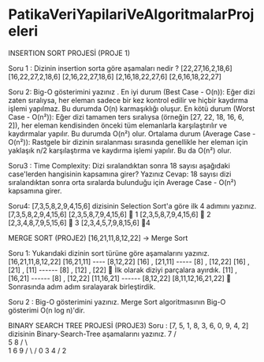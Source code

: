 # PatikaVeriYapilariVeAlgoritmalarProjeleri

INSERTION SORT PROJESİ (PROJE 1)

Soru 1 : Dizinin insertion sorta göre aşamaları nedir ?
[22,27,16,2,18,6]
[16,22,27,2,18,6]
[2,16,22,27,18,6]
[2,16,18,22,27,6]
[2,6,16,18,22,27]

Soru 2: Big-O gösterimini yazınız .
En iyi durum (Best Case - O(n)): Eğer dizi zaten sıralıysa, her eleman sadece bir kez kontrol edilir ve hiçbir kaydırma işlemi yapılmaz. Bu durumda O(n) karmaşıklığı oluşur.
En kötü durum (Worst Case - O(n²)): Eğer dizi tamamen ters sıralıysa (örneğin [27, 22, 18, 16, 6, 2]), her eleman kendisinden önceki tüm elemanlarla karşılaştırılır ve kaydırmalar yapılır. Bu durumda O(n²) olur.
Ortalama durum (Average Case - O(n²)): Rastgele bir dizinin sıralanması sırasında genellikle her eleman için yaklaşık n/2 karşılaştırma ve kaydırma işlemi yapılır. Bu da O(n²) olur.

Soru3 : Time Complexity: Dizi sıralandıktan sonra 18 sayısı aşağıdaki case'lerden hangisinin kapsamına girer? Yazınız
Cevap: 18 sayısı dizi sıralandıktan sonra orta sıralarda bulunduğu için Average Case - O(n²) kapsamına girer.

Soru4: [7,3,5,8,2,9,4,15,6] dizisinin Selection Sort'a göre ilk 4 adımını yazınız.
[7,3,5,8,2,9,4,15,6]
[2,3,5,8,7,9,4,15,6]  1
[2,3,5,8,7,9,4,15,6]  2
[2,3,4,8,7,9,5,15,6]  3
[2,3,4,5,7,9,8,15,6] 4

MERGE SORT (PROJE2)
[16,21,11,8,12,22] -> Merge Sort

Soru 1: Yukarıdaki dizinin sort türüne göre aşamalarını yazınız.
[16,21,11,8,12,22] 
[16,21,11] ---- [8,12,22]
[16] , [21,11] ----- [8] , [12,22]
[16] , [21] , [11] ------ [8] , [12] , [22]   İlk olarak diziyi parçalara ayırdık.
[11] , [16,21]  ------ [8] , [12,22]
[11,16,21] ------ [8,12,22]
[8,11,12,16,21,22]  Sonrasında adım adım sıralayarak birleştirdik.

Soru 2 : Big-O gösterimini yazınız.
Merge Sort algoritmasının Big-O gösterimi O(n log n)'dir.

BINARY SEARCH TREE PROJESİ (PROJE3)
Soru : [7, 5, 1, 8, 3, 6, 0, 9, 4, 2] dizisinin Binary-Search-Tree aşamalarını yazınız.
                                                                        7
                                                                  /         \
                                                             5                 8
                                                        /         \               \
                                                    1               6                9
                                                 /    \           /
                                               0         3      4 
                                                    /
                                                 2









